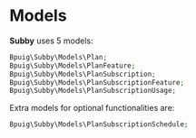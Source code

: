 # Models<a name="models"></a>

**Subby** uses 5 models:

```php
Bpuig\Subby\Models\Plan;
Bpuig\Subby\Models\PlanFeature;
Bpuig\Subby\Models\PlanSubscription;
Bpuig\Subby\Models\PlanSubscriptionFeature;
Bpuig\Subby\Models\PlanSubscriptionUsage;
```

Extra models for optional functionalities are:

```php
Bpuig\Subby\Models\PlanSubscriptionSchedule;
```
